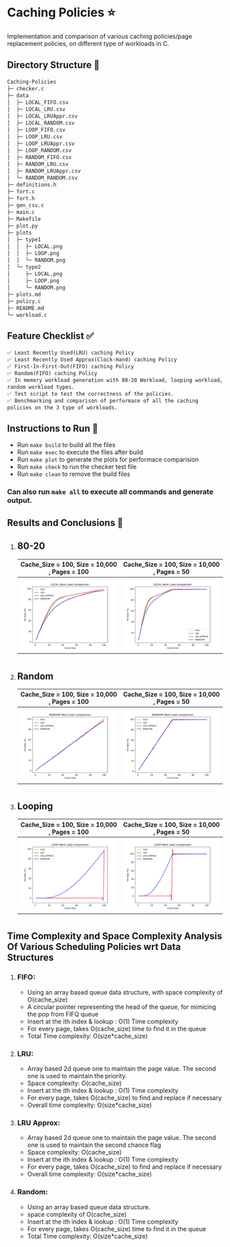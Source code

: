 # Caching Policies ⭐

Implementation and comparison of various caching policies/page replacement policies, on different type of workloads in C. 

## Directory Structure 📁

```
Caching-Policies
├─ checker.c
├─ data
│  ├─ LOCAL_FIFO.csv
│  ├─ LOCAL_LRU.csv
│  ├─ LOCAL_LRUAppr.csv
│  ├─ LOCAL_RANDOM.csv
│  ├─ LOOP_FIFO.csv
│  ├─ LOOP_LRU.csv
│  ├─ LOOP_LRUAppr.csv
│  ├─ LOOP_RANDOM.csv
│  ├─ RANDOM_FIFO.csv
│  ├─ RANDOM_LRU.csv
│  ├─ RANDOM_LRUAppr.csv
│  └─ RANDOM_RANDOM.csv
├─ definitions.h
├─ fort.c
├─ fort.h
├─ gen_csv.c
├─ main.c
├─ Makefile
├─ plot.py
├─ plots
│  ├─ type1
│  │  ├─ LOCAL.png
│  │  ├─ LOOP.png
│  │  └─ RANDOM.png
│  └─ type2
│     ├─ LOCAL.png
│     ├─ LOOP.png
│     └─ RANDOM.png
├─ plots.md
├─ policy.c
├─ README.md
└─ workload.c

```
## Feature Checklist ✅
```
✅ Least Recently Used(LRU) caching Policy
✅ Least Recently Used Approx(Clock-Hand) caching Policy
✅ First-In-First-Out(FIFO) caching Policy
✅ Random(FIFO) caching Policy 
✅ In memory workload generation with 80-20 Workload, looping workload, random workload types.
✅ Test script to test the correctness of the policies. 
✅ Benchmarking and comparison of performace of all the caching policies on the 3 type of workloads.
```



## Instructions to Run 🏃

- Run `make build` to build all the files 
- Run `make exec` to execute the files after build
- Run `make plot` to generate the plots for performace comparision
- Run `make check` to run the checker test file
- Run `make clean` to remove the build files 

### Can also run `make all` to execute all commands and generate output. 

## Results and Conclusions 📰


1) ## 80-20

    Cache_Size = 100, Size = 10,000 , Pages = 100            |  Cache_Size = 100, Size = 10,000 , Pages = 50
    :-------------------------:|:-------------------------:
    ![](plots/type1/LOCAL.png)  |  ![](plots/type2/LOCAL.png)
    
    #
2) ## Random

    Cache_Size = 100, Size = 10,000 , Pages = 100            |  Cache_Size = 100, Size = 10,000 , Pages = 50
    :-------------------------:|:-------------------------:
    ![](plots/type1/RANDOM.png)  |  ![](plots/type2/RANDOM.png)
    #
2) ## Looping

    Cache_Size = 100, Size = 10,000 , Pages = 100            |  Cache_Size = 100, Size = 10,000 , Pages = 50
    :-------------------------:|:-------------------------:
    ![](plots/type1/LOOP.png)  |  ![](plots/type2/LOOP.png)
    #


##  Time Complexity and Space Complexity Analysis Of Various Scheduling Policies wrt Data Structures 

1) ### FIFO: 
    - Using an array based queue data structure, with space complexity of O(cache_size)
    - A circular pointer representing the head of the queue, for mimicing the pop from FIFQ queue
    - Insert at the ith index & lookup : O(1) Time complexity
    - For every page, takes O(cache_size) time to find it in the queue
    - Total Time complexity: O(size*cache_size)

2) ### LRU:
    - Array based 2d queue one to maintain the page value. The second one is used to maintain the priority. 
    - Space complexity: O(cache_size)
    - Insert at the ith index & lookup : O(1) Time complexity
    - For every page, takes O(cache_size) to find and replace if necessary
    - Overall time complexity: O(size*cache_size)

3) ### LRU Approx: 
    - Array based 2d queue one to maintain the page value. The second one is used to maintain the second chance flag
    - Space complexity: O(cache_size)
    - Insert at the ith index & lookup : O(1) Time complexity
    - For every page, takes O(cache_size) to find and replace if necessary
    - Overall time complexity: O(size*cache_size)
4) ### Random: 
    - Using an array based queue data structure.
    - space complexity of O(cache_size)
    - Insert at the ith index & lookup : O(1) Time complexity
    - For every page, takes O(cache_size) time to find it in the queue
    - Total Time complexity: O(size*cache_size)
